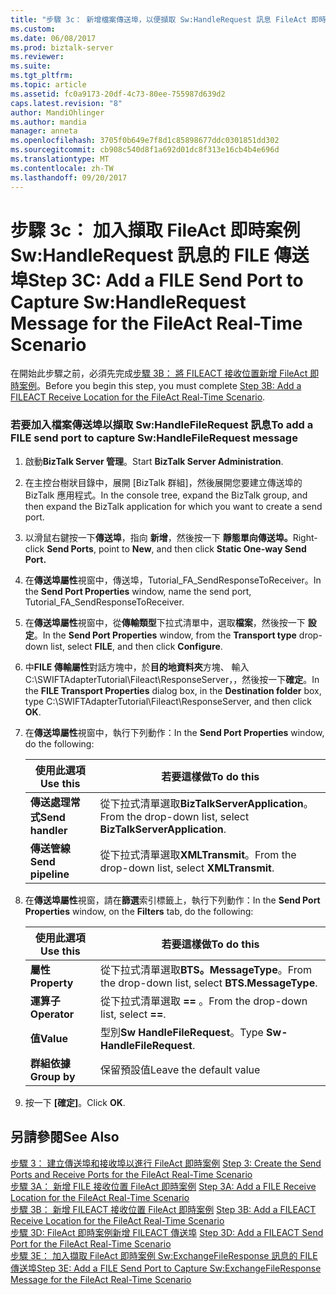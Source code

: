 ```yaml
---
title: "步驟 3c： 新增檔案傳送埠，以便擷取 Sw:HandleRequest 訊息 FileAct 即時案例 |Microsoft 文件"
ms.custom: 
ms.date: 06/08/2017
ms.prod: biztalk-server
ms.reviewer: 
ms.suite: 
ms.tgt_pltfrm: 
ms.topic: article
ms.assetid: fc0a9173-20df-4c73-80ee-755987d639d2
caps.latest.revision: "8"
author: MandiOhlinger
ms.author: mandia
manager: anneta
ms.openlocfilehash: 3705f0b649e7f8d1c85898677ddc0301851dd302
ms.sourcegitcommit: cb908c540d8f1a692d01dc8f313e16cb4b4e696d
ms.translationtype: MT
ms.contentlocale: zh-TW
ms.lasthandoff: 09/20/2017
---
```

# <a name="step-3c-add-a-file-send-port-to-capture-swhandlerequest-message-for-the-fileact-real-time-scenario"></a><span data-ttu-id="4deab-102">步驟 3c： 加入擷取 FileAct 即時案例 Sw:HandleRequest 訊息的 FILE 傳送埠</span><span class="sxs-lookup"><span data-stu-id="4deab-102">Step 3C: Add a FILE Send Port to Capture Sw:HandleRequest Message for the FileAct Real-Time Scenario</span></span>
<span data-ttu-id="4deab-103">在開始此步驟之前，必須先完成[步驟 3B： 將 FILEACT 接收位置新增 FileAct 即時案例](../../adapters-and-accelerators/fileact-interact/step-3b-add-a-fileact-receive-location-for-the-fileact-real-time-scenario.md)。</span><span class="sxs-lookup"><span data-stu-id="4deab-103">Before you begin this step, you must complete [Step 3B: Add a FILEACT Receive Location for the FileAct Real-Time Scenario](../../adapters-and-accelerators/fileact-interact/step-3b-add-a-fileact-receive-location-for-the-fileact-real-time-scenario.md).</span></span>  
  
### <a name="to-add-a-file-send-port-to-capture-swhandlefilerequest-message"></a><span data-ttu-id="4deab-104">若要加入檔案傳送埠以擷取 Sw:HandleFileRequest 訊息</span><span class="sxs-lookup"><span data-stu-id="4deab-104">To add a FILE send port to capture Sw:HandleFileRequest message</span></span>  
  
1.  <span data-ttu-id="4deab-105">啟動**BizTalk Server 管理**。</span><span class="sxs-lookup"><span data-stu-id="4deab-105">Start **BizTalk Server Administration**.</span></span>  
  
2.  <span data-ttu-id="4deab-106">在主控台樹狀目錄中，展開 [BizTalk 群組]，然後展開您要建立傳送埠的 BizTalk 應用程式。</span><span class="sxs-lookup"><span data-stu-id="4deab-106">In the console tree, expand the BizTalk group, and then expand the BizTalk application for which you want to create a send port.</span></span>  
  
3.  <span data-ttu-id="4deab-107">以滑鼠右鍵按一下**傳送埠**，指向 **新增**，然後按一下 **靜態單向傳送埠。**</span><span class="sxs-lookup"><span data-stu-id="4deab-107">Right-click **Send Ports**, point to **New**, and then click **Static One-way Send Port.**</span></span>  
  
4.  <span data-ttu-id="4deab-108">在**傳送埠屬性**視窗中，傳送埠，Tutorial_FA_SendResponseToReceiver。</span><span class="sxs-lookup"><span data-stu-id="4deab-108">In the **Send Port Properties** window, name the send port, Tutorial_FA_SendResponseToReceiver.</span></span>  
  
5.  <span data-ttu-id="4deab-109">在**傳送埠屬性**視窗中，從**傳輸類型**下拉式清單中，選取**檔案**，然後按一下 **設定**。</span><span class="sxs-lookup"><span data-stu-id="4deab-109">In the **Send Port Properties** window, from the **Transport type** drop-down list, select **FILE**, and then click **Configure**.</span></span>  
  
6.  <span data-ttu-id="4deab-110">中**FILE 傳輸屬性**對話方塊中，於**目的地資料夾**方塊、 輸入 C:\SWIFTAdapterTutorial\Fileact\ResponseServer，，然後按一下**確定**。</span><span class="sxs-lookup"><span data-stu-id="4deab-110">In the **FILE Transport Properties** dialog box, in the **Destination folder** box, type C:\SWIFTAdapterTutorial\Fileact\ResponseServer, and then click **OK**.</span></span>  
  
7.  <span data-ttu-id="4deab-111">在**傳送埠屬性**視窗中，執行下列動作：</span><span class="sxs-lookup"><span data-stu-id="4deab-111">In the **Send Port Properties** window, do the following:</span></span>  
  
    |<span data-ttu-id="4deab-112">**使用此選項**</span><span class="sxs-lookup"><span data-stu-id="4deab-112">**Use this**</span></span>|<span data-ttu-id="4deab-113">**若要這樣做**</span><span class="sxs-lookup"><span data-stu-id="4deab-113">**To do this**</span></span>|  
    |------------------|--------------------|  
    |<span data-ttu-id="4deab-114">**傳送處理常式**</span><span class="sxs-lookup"><span data-stu-id="4deab-114">**Send handler**</span></span>|<span data-ttu-id="4deab-115">從下拉式清單選取**BizTalkServerApplication**。</span><span class="sxs-lookup"><span data-stu-id="4deab-115">From the drop-down list, select **BizTalkServerApplication**.</span></span>|  
    |<span data-ttu-id="4deab-116">**傳送管線**</span><span class="sxs-lookup"><span data-stu-id="4deab-116">**Send pipeline**</span></span>|<span data-ttu-id="4deab-117">從下拉式清單選取**XMLTransmit**。</span><span class="sxs-lookup"><span data-stu-id="4deab-117">From the drop-down list, select **XMLTransmit**.</span></span>|  
  
8.  <span data-ttu-id="4deab-118">在**傳送埠屬性**視窗，請在**篩選**索引標籤上，執行下列動作：</span><span class="sxs-lookup"><span data-stu-id="4deab-118">In the **Send Port Properties** window, on the **Filters** tab, do the following:</span></span>  
  
    |<span data-ttu-id="4deab-119">**使用此選項**</span><span class="sxs-lookup"><span data-stu-id="4deab-119">**Use this**</span></span>|<span data-ttu-id="4deab-120">**若要這樣做**</span><span class="sxs-lookup"><span data-stu-id="4deab-120">**To do this**</span></span>|  
    |------------------|--------------------|  
    |<span data-ttu-id="4deab-121">**屬性**</span><span class="sxs-lookup"><span data-stu-id="4deab-121">**Property**</span></span>|<span data-ttu-id="4deab-122">從下拉式清單選取**BTS。MessageType**。</span><span class="sxs-lookup"><span data-stu-id="4deab-122">From the drop-down list, select **BTS.MessageType**.</span></span>|  
    |<span data-ttu-id="4deab-123">**運算子**</span><span class="sxs-lookup"><span data-stu-id="4deab-123">**Operator**</span></span>|<span data-ttu-id="4deab-124">從下拉式清單選取 **==** 。</span><span class="sxs-lookup"><span data-stu-id="4deab-124">From the drop-down list, select **==**.</span></span>|  
    |<span data-ttu-id="4deab-125">**值**</span><span class="sxs-lookup"><span data-stu-id="4deab-125">**Value**</span></span>|<span data-ttu-id="4deab-126">型別**Sw HandleFileRequest**。</span><span class="sxs-lookup"><span data-stu-id="4deab-126">Type **Sw-HandleFileRequest**.</span></span>|  
    |<span data-ttu-id="4deab-127">**群組依據**</span><span class="sxs-lookup"><span data-stu-id="4deab-127">**Group by**</span></span>|<span data-ttu-id="4deab-128">保留預設值</span><span class="sxs-lookup"><span data-stu-id="4deab-128">Leave the default value</span></span>|  
  
9. <span data-ttu-id="4deab-129">按一下 **[確定]**。</span><span class="sxs-lookup"><span data-stu-id="4deab-129">Click **OK**.</span></span>  
  
## <a name="see-also"></a><span data-ttu-id="4deab-130">另請參閱</span><span class="sxs-lookup"><span data-stu-id="4deab-130">See Also</span></span>  
 <span data-ttu-id="4deab-131">[步驟 3： 建立傳送埠和接收埠以進行 FileAct 即時案例](../../adapters-and-accelerators/fileact-interact/step-3-create-the-send-ports-and-receive-ports-for-fileact-real-time-scenario.md) </span><span class="sxs-lookup"><span data-stu-id="4deab-131">[Step 3: Create the Send Ports and Receive Ports for the FileAct Real-Time Scenario](../../adapters-and-accelerators/fileact-interact/step-3-create-the-send-ports-and-receive-ports-for-fileact-real-time-scenario.md) </span></span>  
 <span data-ttu-id="4deab-132">[步驟 3A： 新增 FILE 接收位置 FileAct 即時案例](../../adapters-and-accelerators/fileact-interact/step-3a-add-a-file-receive-location-for-the-fileact-real-time-scenario.md) </span><span class="sxs-lookup"><span data-stu-id="4deab-132">[Step 3A: Add a FILE Receive Location for the FileAct Real-Time Scenario](../../adapters-and-accelerators/fileact-interact/step-3a-add-a-file-receive-location-for-the-fileact-real-time-scenario.md) </span></span>  
 <span data-ttu-id="4deab-133">[步驟 3B： 新增 FILEACT 接收位置 FileAct 即時案例](../../adapters-and-accelerators/fileact-interact/step-3b-add-a-fileact-receive-location-for-the-fileact-real-time-scenario.md) </span><span class="sxs-lookup"><span data-stu-id="4deab-133">[Step 3B: Add a FILEACT Receive Location for the FileAct Real-Time Scenario](../../adapters-and-accelerators/fileact-interact/step-3b-add-a-fileact-receive-location-for-the-fileact-real-time-scenario.md) </span></span>  
 <span data-ttu-id="4deab-134">[步驟 3D: FileAct 即時案例新增 FILEACT 傳送埠](../../adapters-and-accelerators/fileact-interact/step-3d-add-a-fileact-send-port-for-the-fileact-real-time-scenario.md) </span><span class="sxs-lookup"><span data-stu-id="4deab-134">[Step 3D: Add a FILEACT Send Port for the FileAct Real-Time Scenario](../../adapters-and-accelerators/fileact-interact/step-3d-add-a-fileact-send-port-for-the-fileact-real-time-scenario.md) </span></span>  
 [<span data-ttu-id="4deab-135">步驟 3E： 加入擷取 FileAct 即時案例 Sw:ExchangeFileResponse 訊息的 FILE 傳送埠</span><span class="sxs-lookup"><span data-stu-id="4deab-135">Step 3E: Add a FILE Send Port to Capture Sw:ExchangeFileResponse Message for the FileAct Real-Time Scenario</span></span>](../../adapters-and-accelerators/fileact-interact/step-3e-add-file-send-port-to-get-sw-exchangefileresponse-message-for-fileact.md)